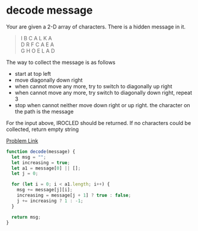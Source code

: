 # decode message

Your are given a 2-D array of characters. There is a hidden message in it.

> I B C A L K A<br>
> D R F C A E A<br>
> G H O E L A D

The way to collect the message is as follows

- start at top left
- move diagonally down right
- when cannot move any more, try to switch to diagonally up right
- when cannot move any more, try switch to diagonally down right, repeat 3
- stop when cannot neither move down right or up right. the character on the path is the message

For the input above, IROCLED should be returned. If no characters could be collected, return empty string

[Problem Link](https://bigfrontend.dev/problem/decode-message)

```js
function decode(message) {
  let msg = "";
  let increasing = true;
  let a1 = message[0] || [];
  let j = 0;

  for (let i = 0; i < a1.length; i++) {
    msg += message[j][i];
    increasing = message[j + 1] ? true : false;
    j += increasing ? 1 : -1;
  }

  return msg;
}
```
